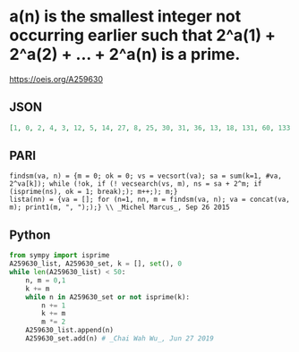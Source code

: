 # a\(n\) is the smallest integer not occurring earlier such that 2^a\(1\) \+ 2^a\(2\) \+ \.\.\. \+ 2^a\(n\) is a prime\.
https://oeis.org/A259630
## JSON
```JSON
[1, 0, 2, 4, 3, 12, 5, 14, 27, 8, 25, 30, 31, 36, 13, 18, 131, 60, 133, 458, 247, 1040, 21, 618, 283, 300, 209, 6282, 19107, 11792, 3401, 30214, 1211, 3044, 15989, 30194]
```
## PARI
```PARI
findsm(va, n) = {m = 0; ok = 0; vs = vecsort(va); sa = sum(k=1, #va, 2^va[k]); while (!ok, if (! vecsearch(vs, m), ns = sa + 2^m; if (isprime(ns), ok = 1; break);); m++;); m;}
lista(nn) = {va = []; for (n=1, nn, m = findsm(va, n); va = concat(va, m); print1(m, ", "););} \\ _Michel Marcus_, Sep 26 2015
```
## Python
```Python
from sympy import isprime
A259630_list, A259630_set, k = [], set(), 0
while len(A259630_list) < 50:
    n, m = 0,1
    k += m
    while n in A259630_set or not isprime(k):
        n += 1
        k += m
        m *= 2
    A259630_list.append(n)
    A259630_set.add(n) # _Chai Wah Wu_, Jun 27 2019
```
